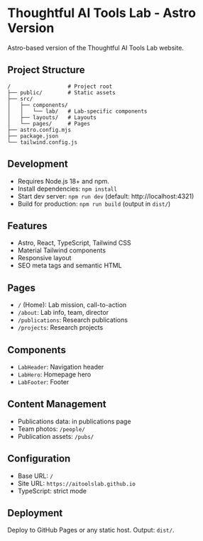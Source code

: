 # Thoughtful AI Tools Lab - Astro Version

Astro-based version of the Thoughtful AI Tools Lab website.


## Project Structure

```
/                  # Project root
├── public/        # Static assets
├── src/
│   ├── components/
│   │   └── lab/   # Lab-specific components
│   ├── layouts/   # Layouts
│   └── pages/     # Pages
├── astro.config.mjs
├── package.json
└── tailwind.config.js
```


## Development

- Requires Node.js 18+ and npm.
- Install dependencies: `npm install`
- Start dev server: `npm run dev` (default: http://localhost:4321)
- Build for production: `npm run build` (output in `dist/`)


## Features

- Astro, React, TypeScript, Tailwind CSS
- Material Tailwind components
- Responsive layout
- SEO meta tags and semantic HTML


## Pages

- `/` (Home): Lab mission, call-to-action
- `/about`: Lab info, team, director
- `/publications`: Research publications
- `/projects`: Research projects


## Components

- `LabHeader`: Navigation header
- `LabHero`: Homepage hero
- `LabFooter`: Footer


## Content Management

- Publications data: in publications page
- Team photos: `/people/`
- Publication assets: `/pubs/`


## Configuration

- Base URL: `/`
- Site URL: `https://aitoolslab.github.io`
- TypeScript: strict mode



## Deployment

Deploy to GitHub Pages or any static host. Output: `dist/`.

